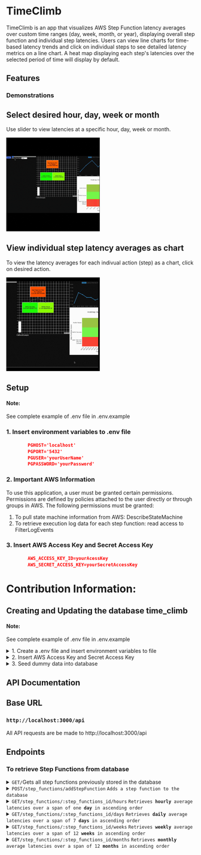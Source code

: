 # TimeClimb 

TimeClimb is an app that visualizes AWS Step Function latency averages over custom time ranges (day, week, month, or year), displaying overall step function and individual step latencies. Users can view line charts for time-based latency trends and click on individual steps to see detailed latency metrics on a line chart. A heat map displaying each step's latencies over the selected period of time will display by default.

## Features


### Demonstrations 
## Select desired hour, day, week or month
<p>Use slider to view latencies at a specific hour, day, week or month.</p>
<p><img src="./ReadMeUtils/timeselect.gif" width="250" height="250" style = "block"/>
</p>

## View individual step latency averages as chart
<p>To view the latency averages for each indivual action (step) as a chart, click on desired action.
</p>
<p>
<img src="./ReadMeUtils/steplatencychart.gif" width="250" height="250" style="block"/>
</p>

## Setup
 #### Note:
 See complete example of .env file in .env.example
  ### 1. Insert environment variables to .env file
  ```json
          PGHOST='localhost'
          PGPORT='5432'
          PGUSER='yourUserName'
          PGPASSWORD='yourPassword'  
  ```
  ### 2. Important AWS Information
  To use this application, a user must be granted certain permissions. Permissions are defined by policies attached to the user directly or through groups in AWS. The following permissions must be granted:
  <ol>
  <li> To pull state machine information from AWS: DescribeStateMachine</li>
  <li> To retrieve execution log data for each step function: read access to FilterLogEvents</li>
  </ol>

  ### 3. Insert AWS Access Key and Secret Access Key ###
  ```json
          AWS_ACCESS_KEY_ID=yourAcessKey
          AWS_SECRET_ACCESS_KEY=yourSecretAccessKey
  ```

# Contribution Information:

## Creating and Updating the database time_climb
 #### Note:
 See complete example of .env file in .env.example
<details>
<summary>1. Create a .env file and insert environment variables to file</summary>

#### Note: Be sure this file is added to your gitignore
Example:
```json
          PGHOST='localhost'
          PGPORT='5432'
          PGUSER='yourUserName'
          PGPASSWORD='yourPassword'  
```
</details>

<details>
<summary>
 2. Insert AWS Access Key and Secret Access Key
</summary>

#### Note: Be sure this file is added to your gitignore

Example:
  ```json
          AWS_ACCESS_KEY_ID=yourAcessKey
          AWS_SECRET_ACCESS_KEY=yourSecretAccessKey
  ```

</details>

<details>
<summary>
 3. Seed dummy data into database
</summary>

#### Note: 
These migrations will happen through Knex Library https://knexjs.org/. Knex helps to document and automate database schema changes and data migrations over time. This library will also be used for queries made to database in models.

#### Note: 
If you do not already have PostgresQL on your machine, you will need to download it.

## Once Credentials have been added to example.env:

### Populating with Seed Data

`npm run seed:run` will populate the database with test data. This will erase any existing data you might have in your database.

### Updating database with Seed Data
<li><code>npm run migrate:latest</code> to update the database with the latest schema.
</ol>

Updating to the latest migration will typically erase all data in your database
unless the migration script specifically is set up to migrate your data, which
it currently is not.

### Knex Detailed Usage

Convenience scripts are set up in package.json to run common knex migration functions.

- `npm run migrate:make` Creating a migration with npm run migrate:make
- `npm run migrate:latest` Updating the database with the latest schema changes
- `npm run migrate:rollback` Rolling back a change to the database

These are partially necessary because both the configuration files and migrations are written in TypeScript. Knex's command line tool does not natively support TypeScript. 

### Creating a migration

Creating a new migration will place a new file in /database/migrations

You can pass the name of the file after the script like so:

`npm run migrate:make -- your_migration_file_name`

### Updatating the database to the latest schema changes

`npm run migrate:latest`

This will update the database with latest schema changes. If necessary its possible to also migrate data so that the data is not lost, which might be especially helpful in a production environment.

### Rolling back a migration

`npm run migrate:rollback`

This will roll back only the very latest migration unit. You can pass in an argument `--all` to rollback all of the completed migrations this way:

`npm run migrate:rollback -- --all`

</details>

## API Documentation
## Base URL
### **`http://localhost:3000/api`**

All API requests are be made to http://localhost:3000/api

## Endpoints

### To retrieve **Step Functions** from database

<details>
<summary>
<code>GET</code><code>/</code>Gets all step functions previously stored in the database
</summary>

#### Parameters

> None

#### Responses
> | http code | content-type                     | response |
> | --------- | -------------------------------- | -------- |
> | `200`     | `application/json;charset=UTF-8` | JSON     |

#### Example Status Code for 200 Ok

```json
[
  {
    "step_function_id": 0,
    "name": "string",
    "description": "string",
    "definition": {}
  }
]
```
</details>

<details>

<summary>
<code>POST</code><code>/step_functions/addStepFunction</code>
<code>Adds a step function to the database</code>
</summary>


#### Parameters

> | name | type     | data type | description                                          |
> | ---- | -------- | --------- | ---------------------------------------------------- |
> | body | required | object    | the arn that corresponds to a specific state machine | |

#### Example Body - JSON

```json
{ "arn": "arn:partition:service:region:account-id:resource-type:resource-id" }
```

### Responses

> | http code | content-type                     | response |
> | --------- | -------------------------------- | -------- |
> | `200`     | `application/json;charset=UTF-8` | JSON     |
> | `400`     | `application/json;charset=UTF-8` | JSON     |
> | `401`     | `application/json;charset=UTF-8` | JSON     |

#### Example Response for 200 Ok: Returns the newly added step function

```json
{
  "step_function_id": 0,
  "name": "string",
  "definition": {}
}
```

</details>
<details>
<summary>
<code>GET</code><code>/step_functions/:step_functions_id/hours</code>
<code>Retrieves <b>hourly</b> average latencies over a span of one <b>day</b> in ascending order</code>
</summary>

#### Parameters

> | name                    | type     | data type |  description                             |
> | ------------------------| -------- | --------- | ---------------------------------------- |
> | `path.step_function_id` | required | string    | The unique ID associated with this step function in database passed in the URL path (`/:step_function_id/hours`) |

#### Example Request
localhost:3000/api/average-latencies/:step_function_id/hours

### Responses

> | http code | content-type                     | response |
> | --------- | -------------------------------- | -------- |
> | `200`     | `application/json;charset=UTF-8` | JSON     |

#### Example Response for 200 Ok
##### Note: If a step function's latencies are not found in database, the elements value in the response will be an empty object
```json
[
 {
        "date": "2024-10-23T04:00:00.000Z",
        "stepFunctionAverageLatency": 18.144353388646543,
        "steps": {
            "Start Task And Wait For Callback": {
                "average": 14.44404914949289
            },
            "Notify Success": {
                "average": 0.6627415526268704
            },
            "Notify Failure": {
                "average": 3.037562686526782
            }
        }
    }
]
```

</details>
<details>
<summary>
<code>GET</code><code>/step_functions/:step_functions_id/days</code>
<code>Retrieves <b>daily</b> average latencies over a span of 7 <b>days</b> in ascending order</code>
</summary>

#### Parameters

> | name                    | type     | data type |  description                             |
> | ------------------------| -------- | --------- | ---------------------------------------- |
> | `path.step_function_id` | required | string    | The unique ID associated with this step function in database passed in the URL path (`/:step_function_id/days`) |

#### Example Request
localhost:3000/api/average-latencies/:step_function_id/days

### Responses

> | http code | content-type                     | response |
> | --------- | -------------------------------- | -------- |
> | `200`     | `application/json;charset=UTF-8` | JSON     |

#### Example Response for 200 Ok
##### Note: If a step function's latencies are not found in database, the elements value in the response will be an empty object
```json
[
 {
        "date": "2024-10-23T04:00:00.000Z",
        "stepFunctionAverageLatency": 18.144353388646543,
        "steps": {
            "Start Task And Wait For Callback": {
                "average": 14.44404914949289
            },
            "Notify Success": {
                "average": 0.6627415526268704
            },
            "Notify Failure": {
                "average": 3.037562686526782
            }
        }
    }
]
```
</details>
<details>
<summary>
<code>GET</code><code>/step_functions/:step_functions_id/weeks</code>
<code>Retrieves <b>weekly</b> average latencies over a span of 12 <b>weeks</b> in ascending order</code>
</summary>

#### Parameters

> | name                    | type     | data type |  description                             |
> | ------------------------| -------- | --------- | ---------------------------------------- |
> | `path.step_function_id` | required | string    | The unique ID associated with this step function in database passed in the URL path (`/:step_function_id/weeks`) |

#### Example Request
localhost:3000/api/average-latencies/:step_function_id/weeks

### Responses

> | http code | content-type                     | response |
> | --------- | -------------------------------- | -------- |
> | `200`     | `application/json;charset=UTF-8` | JSON     |

#### Example Response for 200 Ok
##### Note: If a step function's latencies are not found in database, the elements value in the response will be an empty object
```json
[
 {
        "date": "2024-08-12T04:00:00.000Z",
        "stepFunctionAverageLatency": 18.144353388646543,
        "steps": {
            "Start Task And Wait For Callback": {
                "average": 14.44404914949289
            },
            "Notify Success": {
                "average": 0.6627415526268704
            },
            "Notify Failure": {
                "average": 3.037562686526782
            }
        }
    }
]
```

</details>
<details>
<summary>
<code>GET</code><code>/step_functions/:step_functions_id/months</code>
<code>Retrieves <b>monthly</b> average latencies over a span of 12 <b>months</b> in ascending order</code>
</summary>

#### Parameters

> | name                    | type     | data type |  description                             |
> | ------------------------| -------- | --------- | ---------------------------------------- |
> | `path.step_function_id` | required | string    | The unique ID associated with this step function in database passed in the URL path (`/:step_function_id/months`) |

#### Example Request
localhost:3000/api/average-latencies/:step_function_id/months

### Responses

> | http code | content-type                     | response |
> | --------- | -------------------------------- | -------- |
> | `200`     | `application/json;charset=UTF-8` | JSON     |

#### Example Response for 200 Ok
##### Note: If a step function's latencies are not found in database, the elements value in the response will be an empty object
```json
[
 {
        "date": "2023-11-01T04:00:00.000Z",
        "stepFunctionAverageLatency": 18.144353388646543,
        "steps": {
            "Start Task And Wait For Callback": {
                "average": 14.44404914949289
            },
            "Notify Success": {
                "average": 0.6627415526268704
            },
            "Notify Failure": {
                "average": 3.037562686526782
            }
        }
    }
]
```

## Contributers 

To access versions of State Machines (not yet implemented) users will need to be granted access to action ListStateMachineVersions.
<!-- PICK UP HERE -->

